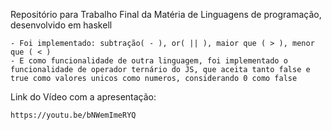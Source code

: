 
Repositório para Trabalho Final da Matéria de Linguagens de programação, desenvolvido em haskell

```
- Foi implementado: subtração( - ), or( || ), maior que ( > ), menor que ( < )
- E como funcionalidade de outra linguagem, foi implementado o funcionalidade de operador ternário do JS, que aceita tanto false e true como valores unicos como numeros, considerando 0 como false

```
Link do Vídeo com a apresentação:

```
https://youtu.be/bNWemImeRYQ

```
